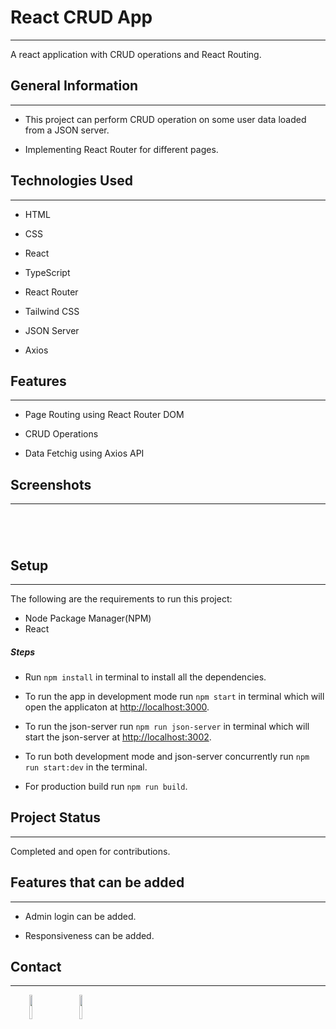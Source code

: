 <h1>React CRUD App</h1>
<hr><p>A react application with CRUD operations and React Routing.</p><h2>General Information</h2>
<hr><ul>
<li>This project can perform CRUD operation on some user data loaded from a JSON server.</li>
</ul><ul>
<li>Implementing React Router for different pages.</li>
</ul><h2>Technologies Used</h2>
<hr><ul>
<li>HTML</li>
</ul><ul>
<li>CSS</li>
</ul><ul>
<li>React</li>
</ul><ul>
<li>TypeScript</li>
</ul><ul>
<li>React Router</li>
</ul><ul>
<li>Tailwind CSS</li>
</ul><ul>
<li>JSON Server</li>
</ul><ul>
<li>Axios</li>
</ul><h2>Features</h2>
<hr><ul>
<li>Page Routing using React Router DOM</li>
</ul><ul>
<li>CRUD Operations</li>
</ul><ul>
<li>Data Fetchig using Axios API</li>
</ul><h2>Screenshots</h2>
<hr><p><img src="https://i.ibb.co/L0zLTNk/homepage.png" alt=""></p><p><img src="https://i.ibb.co/mBk5BRP/addnew.png" alt=""></p><p><img src="https://i.ibb.co/Mf4dF3v/update-user.png" alt=""></p><p><img src="https://i.ibb.co/8Mgxn3Z/view-user.png" alt=""></p><h2>Setup</h2>
<hr><p>The following are the requirements to run this project:</p>
<ul>
<li>Node Package Manager(NPM)</li>
<li>React</li>
</ul><h5>Steps</h5><ul>
<li>Run <code>npm install</code> in terminal to install all the dependencies.</li>
</ul><ul>
<li>To run the app in development mode run <code>npm start</code> in terminal which will open the applicaton at <a href="http://localhost:3000">http://localhost:3000</a>.</li>
</ul><ul>
<li>To run the json-server run <code>npm run json-server</code> in terminal which will start the json-server at <a href="http://localhost:3002">http://localhost:3002</a>.</li>
</ul><ul>
<li>To run both development mode and json-server concurrently run <code>npm run start:dev</code> in the terminal.</li>
</ul><ul>
<li>For production build run <code>npm run build</code>.</li>
</ul><h2>Project Status</h2>
<hr><p>Completed and open for contributions.</p><h2>Features that can be added</h2>
<hr><ul>
<li>Admin login can be added.</li>
</ul><ul>
<li>Responsiveness can be added.</li>
</ul><h2>Contact</h2>
<hr><p><span style="margin-right: 30px;"></span><a href="https://www.linkedin.com/in/jafarsjahan/"><img target="_blank" src="https://cdn.jsdelivr.net/gh/devicons/devicon/icons/linkedin/linkedin-original.svg" style="width: 10%;"></a><span style="margin-right: 30px;"></span><a href="https://github.com/10Sadique"><img target="_blank" src="https://cdn.jsdelivr.net/gh/devicons/devicon/icons/github/github-original.svg" style="width: 10%;"></a></p>
